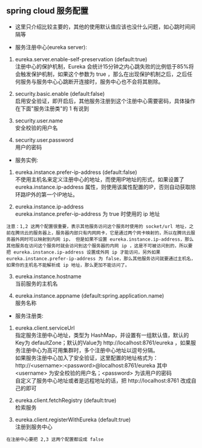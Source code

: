 ## spring cloud 服务配置

- 这里只介绍比较主要的，其他的使用默认值应该也没什么问题，如心跳时间间隔等

- 服务注册中心(eureka server):
1. eureka.server.enable-self-preservation (default:true) \
注册中心的保护机制，Eureka 会统计15分钟之内心跳失败的比例低于85%将会触发保护机制，如果这个参数为 true ，那么在出现保护机制之后，之后任何服务与服务中心心跳断开连接时，服务中心也不会将其剔除。

2. security.basic.enable (default:false) \
启用安全验证，即开启后，其他服务注册到这个注册中心需要密码，具体操作在下面"服务注册类"的 1 有说到

3. security.user.name \
安全校验的用户名

4. security.user.password \
用户的密码

- 服务实例:
1. eureka.instance.prefer-ip-address (default:false) \
不使用主机名来定义注册中心的地址，而使用IP地址的形式，如果设置了 eureka.instance.ip-address 属性，则使用该属性配置的IP，否则自动获取除环路IP外的第一个IP地址。

2. eureka.instance.ip-address \
eureka.instance.prefer-ip-address 为 true 时使用的 ip 地址

```
注意：1,2 这两个配置很重要，表示其他服务访问这个服务时使用的 socket/url 地址，之前在腾讯云的服务器上，服务器内部只有内网网卡，它是通过两个网卡映射的，所以在腾讯云服务器外网时可以映射到内网 ip， 但是如果不设置 eureka.instance.ip-address，那么其他服务在访问这个服务时就会访问到这个服务器的内网 ip ，这是不可被访问到的，所以要把 eureka.instance.ip-address 设置成外网 ip 才能访问，另外如果 eureka.instance.prefer-ip-address 为 false，那么其他服务访问就要通过主机名，如果你的主机名不能解析成 ip 地址，那么更加不能访问了。
```

3. eureka.instance.hostname \
当前服务的主机名

4. eureka.instance.appname (default:spring.application.name) \
服务名称

- 服务注册类:
1. eureka.client.serviceUrl \
指定服务注册中心地址，类型为 HashMap，并设置有一组默认值，默认的Key为 defaultZone；默认的Value为 http://localhost:8761/eureka ，如果服务注册中心为高可用集群时，多个注册中心地址以逗号分隔。 \
如果服务注册中心加入了安全验证，这里配置的地址格式为： http://\<username\>:\<password\>@localhost:8761/eureka 其中 \<username\> 为安全校验的用户名；\<password\> 为该用户的密码 \
自定义了服务中心地址或者是远程地址的话，把 http://localhost:8761 改成自己的即可

2. eureka.client.fetchRegistry (default:true) \
检索服务

3. eureka.client.registerWithEureka (default:true) \
注册到服务中心

```
在注册中心要把 2,3 这两个配置都设成 false
```